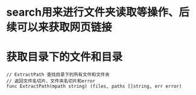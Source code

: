 #  search用来进行文件夹读取等操作、后续可以来获取网页链接

#  获取目录下的文件和目录

```
// ExtractPath 查找目录下的所有文件和文件夹
// 返回文件名切片、文件夹名切片和error
func ExtractPath(mpath string) (files, paths []string, err error)
```